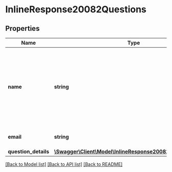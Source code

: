 # InlineResponse20082Questions

## Properties
Name | Type | Description | Notes
------------ | ------------- | ------------- | -------------
**name** | **string** | Name of the user who submitted answers to the poll. If \&quot;anonymous\&quot; option is enabled for a poll, the participant&#39;s polling information will be kept anonymous and the value of &#x60;name&#x60; field will be \&quot;Anonymous Attendee\&quot;. | [optional] 
**email** | **string** | Email address of the user who submitted answers to the poll. | [optional] 
**question_details** | [**\Swagger\Client\Model\InlineResponse20082QuestionDetails[]**](InlineResponse20082QuestionDetails.md) |  | [optional] 

[[Back to Model list]](../README.md#documentation-for-models) [[Back to API list]](../README.md#documentation-for-api-endpoints) [[Back to README]](../README.md)


